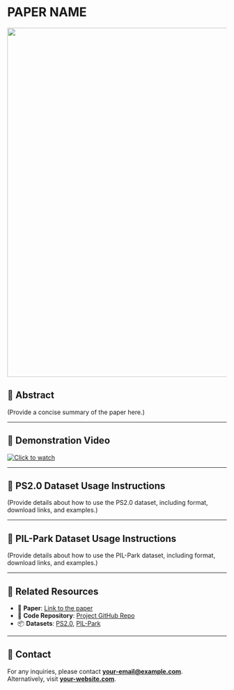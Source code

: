 # PAPER NAME

<img src="./media/pipeline.jpg" width="800"/>

## 🔹 Abstract
(Provide a concise summary of the paper here.)

---

## 🎥 Demonstration Video
[![Click to watch](https://img.youtube.com/vi/your-video-id/maxresdefault.jpg)](https://www.youtube.com/watch?v=your-video-id)

---

## 📂 PS2.0 Dataset Usage Instructions
(Provide details about how to use the PS2.0 dataset, including format, download links, and examples.)

---

## 📂 PIL-Park Dataset Usage Instructions
(Provide details about how to use the PIL-Park dataset, including format, download links, and examples.)

---

## 🔗 Related Resources
- 📜 **Paper**: [Link to the paper](#)
- 💾 **Code Repository**: [Project GitHub Repo](https://github.com/your-username/project-repo)
- 📦 **Datasets**: [PS2.0](#), [PIL-Park](#)

---

## 📧 Contact
For any inquiries, please contact **[your-email@example.com](mailto:your-email@example.com)**.  
Alternatively, visit **[your-website.com](https://your-website.com)**.
